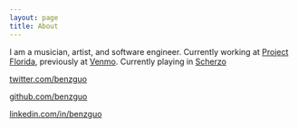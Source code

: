 ```yaml
---
layout: page
title: About
---
```


I am a musician, artist, and software engineer. Currently working at [Project Florida](http://projectfla.com/), previously at [Venmo](https://venmo.com/). Currently playing in [Scherzo](http://scherzobk.bandcamp.com/)

[twitter.com/benzguo](https://twitter.com/benzguo)

[github.com/benzguo](https://github.com/benzguo)

[linkedin.com/in/benzguo](http://www.linkedin.com/in/benzguo)

